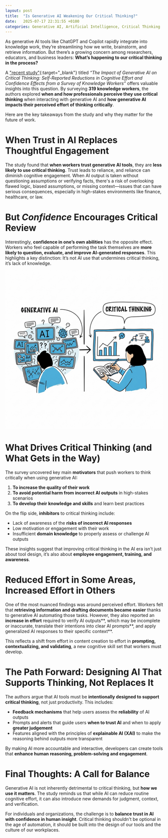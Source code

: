 ```yaml
---
layout: post
title:  "Is Generative AI Weakening Our Critical Thinking?"
date:   2025-07-17 22:31:55 +0100
categories: Generative AI, Artificial Intelligence, Critical Thinking
---
```


As generative AI tools like ChatGPT and Copilot rapidly integrate into knowledge work, they’re streamlining how we write, brainstorm, and retrieve information. But there’s a growing concern among researchers, educators, and business leaders: **What’s happening to our critical thinking in the process?**

A ["recent study"][article]{:target="_blank"} titled *“The Impact of Generative AI on Critical Thinking: Self-Reported Reductions in Cognitive Effort and Confidence Effects from a Survey of Knowledge Workers”* offers valuable insights into this question. By surveying **319 knowledge workers**, the authors explored **when and how professionals perceive they use critical thinking** when interacting with generative AI and **how generative AI impacts their perceived effort of thinking critically**.

Here are the key takeaways from the study and why they matter for the future of work.

# **When Trust in AI Replaces Thoughtful Engagement**

The study found that **when workers trust generative AI tools**, they are **less likely to use critical thinking**. Trust leads to reliance, and reliance can diminish cognitive engagement. When AI output is taken without questioning assumptions or verifying facts, there's a risk of overlooking flawed logic, biased assumptions, or missing context—issues that can have serious consequences, especially in high-stakes environments like finance, healthcare, or law.

# **But *Confidence* Encourages Critical Review**

Interestingly, **confidence in one’s own abilities** has the opposite effect. Workers who feel capable of performing the task themselves are **more likely to question, evaluate, and improve AI-generated responses**. This highlights a key distinction: It’s not AI use that undermines critical thinking, it’s lack of knowledge.

![Network](/images/posts/critical-thinking-gen-ai.jpg) 

# **What Drives Critical Thinking (and What Gets in the Way)**

The survey uncovered key main **motivators** that push workers to think critically when using generative AI:

1. **To increase the quality of their work**
2. **To avoid potential harm from incorrect AI outputs** in high-stakes scenarios
3. **To develop their knowledge and skills** and learn best practices

On the flip side, **inhibitors** to critical thinking include:

* Lack of awareness of the **risks of incorrect AI responses**
* Low motivation or engagement with their work
* Insufficient **domain knowledge** to properly assess or challenge AI outputs

These insights suggest that improving critical thinking in the AI era isn’t just about tool design, it’s also about **employee engagement, training, and awareness**.

# **Reduced Effort in Some Areas, Increased Effort in Others**

One of the most nuanced findings was around perceived effort. Workers felt that **retrieving information and drafting documents became easier** thanks to generative AI automating those tasks. However, they also reported an **increase in effort** required to verify AI outputs**, which may be incomplete or inaccurate, translate their intentions into clear AI prompts**, and apply generalized AI responses to their specific context**.

This reflects a shift from effort in content creation to effort in **prompting, contextualizing, and validating**, a new cognitive skill set that workers must develop.

# **The Path Forward: Designing AI That Supports Thinking, Not Replaces It**

The authors argue that AI tools must be **intentionally designed to support critical thinking**, not just productivity. This includes:

* **Feedback mechanisms** that help users assess the **reliability** of AI outputs
* Prompts and alerts that guide users **when to trust AI** and when to apply **greater judgement**
* Features aligned with the principles of **explainable AI (XAI)** to make the reasoning behind outputs more transparent

By making AI more accountable and interactive, developers can create tools that **enhance human reasoning, problem-solving and engagement**.

# **Final Thoughts: A Call for Balance**

Generative AI is not inherently detrimental to critical thinking, but **how we use it matters**. The study reminds us that while AI can reduce routine cognitive effort, it can also introduce new demands for judgment, context, and verification.

For individuals and organizations, the challenge is to **balance trust in AI with confidence in human insight**. Critical thinking shouldn't be optional in the age of automation, it should be built into the design of our tools and the culture of our workplaces.

[article]: https://www.microsoft.com/en-us/research/wp-content/uploads/2025/01/lee_2025_ai_critical_thinking_survey.pdf 
